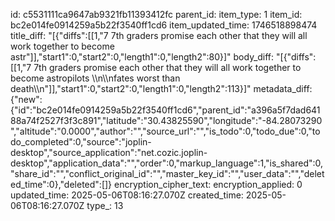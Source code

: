 id: c5531111ca9647ab9321fb11393412fc
parent_id: 
item_type: 1
item_id: bc2e014fe0914259a5b22f3540ff1cd6
item_updated_time: 1746518898474
title_diff: "[{\"diffs\":[[1,\"7 7th graders promise each other that they will all work together to become astr\"]],\"start1\":0,\"start2\":0,\"length1\":0,\"length2\":80}]"
body_diff: "[{\"diffs\":[[1,\"7 7th graders promise each other that they will all work together to become astropilots \\\n\\\nfates worst than death\\\n\"]],\"start1\":0,\"start2\":0,\"length1\":0,\"length2\":113}]"
metadata_diff: {"new":{"id":"bc2e014fe0914259a5b22f3540ff1cd6","parent_id":"a396a5f7dad64188a74f2527f3f3c891","latitude":"30.43825590","longitude":"-84.28073290","altitude":"0.0000","author":"","source_url":"","is_todo":0,"todo_due":0,"todo_completed":0,"source":"joplin-desktop","source_application":"net.cozic.joplin-desktop","application_data":"","order":0,"markup_language":1,"is_shared":0,"share_id":"","conflict_original_id":"","master_key_id":"","user_data":"","deleted_time":0},"deleted":[]}
encryption_cipher_text: 
encryption_applied: 0
updated_time: 2025-05-06T08:16:27.070Z
created_time: 2025-05-06T08:16:27.070Z
type_: 13